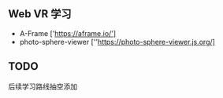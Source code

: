 ## Web VR 学习

- A-Frame ['https://aframe.io/']
- photo-sphere-viewer [''https://photo-sphere-viewer.js.org/]

## TODO
后续学习路线抽空添加